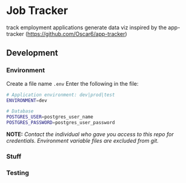 # Job Tracker

track employment applications
generate data viz
inspired by the app-tracker (https://github.com/Oscar6/app-tracker)

## Development

### Environment
Create a file name `.env`
Enter the following in the file:
```bash
# Application environment: dev|prod|test
ENVIRONMENT=dev

# Database
POSTGRES_USER=postgres_user_name
POSTGRES_PASSWORD=postgres_user_password
```

__NOTE:__
_Contact the individual who gave you access to this repo for credentials._
_Environment variable files are excluded from git._

### Stuff

### Testing

